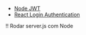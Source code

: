 - [Node JWT](https://www.geeksforgeeks.org/jwt-authentication-with-node-js/)
- [React Login Authentication](https://www.digitalocean.com/community/tutorials/how-to-add-login-authentication-to-react-applications#:~:text=refreshes%20or%20tabs.-,Step%203,-%E2%80%94%20Storing%20a%20User)

 !! Rodar server.js com Node
